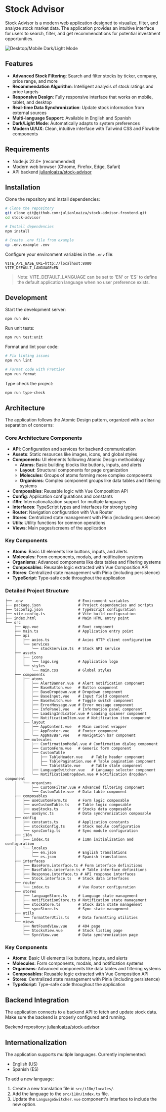 # Stock Advisor

Stock Advisor is a modern web application designed to visualize, filter, and analyze stock market data. The application provides an intuitive interface for users to search, filter, and get recommendations for potential investment opportunities.

![Desktop/Mobile Dark/Light Mode](src/assets/captures/capture_en.png)

## Features

- **Advanced Stock Filtering**: Search and filter stocks by ticker, company, price range, and more
- **Recommendation Algorithm**: Intelligent analysis of stock ratings and price targets
- **Responsive Design**: Fully responsive interface that works on mobile, tablet, and desktop
- **Real-time Data Synchronization**: Update stock information from external sources
- **Multi-language Support**: Available in English and Spanish
- **Dark/Light Mode**: Automatically adapts to system preferences
- **Modern UI/UX**: Clean, intuitive interface with Tailwind CSS and Flowbite components

## Requirements

- Node.js 22.0+ (recommended)
- Modern web browser (Chrome, Firefox, Edge, Safari)
- API backend [julianloaiza/stock-advisor](https://github.com/julianloaiza/stock-advisor)

## Installation

Clone the repository and install dependencies:

```bash
# Clone the repository
git clone git@github.com:julianloaiza/stock-advisor-frontend.git
cd stock-advisor

# Install dependencies
npm install

# Create .env file from example
cp .env.example .env
```

Configure your environment variables in the `.env` file:

```
VITE_API_BASE_URL=http://localhost:8080
VITE_DEFAULT_LANGUAGE=EN
```

> Note: VITE_DEFAULT_LANGUAGE can be set to 'EN' or 'ES' to define the default application language when no user preference exists.

## Development

Start the development server:

```bash
npm run dev
```

Run unit tests:

```bash
npm run test:unit
```

Format and lint your code:

```bash
# Fix linting issues
npm run lint

# Format code with Prettier
npm run format
```

Type check the project:

```bash
npm run type-check
```

## Architecture

The application follows the Atomic Design pattern, organized with a clear separation of concerns:

### Core Architecture Components

- **API**: Configuration and services for backend communication
- **Assets**: Static resources like images, icons, and global styles
- **Components**: UI elements following Atomic Design methodology
  - **Atoms**: Basic building blocks like buttons, inputs, and alerts
  - **Layout**: Structural components for page organization
  - **Molecules**: Groups of atoms forming more complex components
  - **Organisms**: Complex component groups like data tables and filtering systems
- **Composables**: Reusable logic with Vue Composition API
- **Config**: Application configurations and constants
- **i18n**: Internationalization support for multiple languages
- **Interfaces**: TypeScript types and interfaces for strong typing
- **Router**: Navigation configuration with Vue Router
- **Stores**: Centralized state management with Pinia (including persistence)
- **Utils**: Utility functions for common operations
- **Views**: Main pages/screens of the application

### Key Components

- **Atoms**: Basic UI elements like buttons, inputs, and alerts
- **Molecules**: Form components, modals, and notification systems
- **Organisms**: Advanced components like data tables and filtering systems
- **Composables**: Reusable logic extracted with Vue Composition API
- **Stores**: Centralized state management with Pinia (including persistence)
- **TypeScript**: Type-safe code throughout the application

### Detailed Project Structure

```
├── .env                         # Environment variables
├── package.json                 # Project dependencies and scripts
├── tsconfig.json                # TypeScript configuration
├── vite.config.ts               # Vite build configuration
├── index.html                   # Main HTML entry point
└── src
    ├── App.vue                  # Root component
    ├── main.ts                  # Application entry point
    ├── api
    │   ├── axios.ts             # Axios HTTP client configuration
    │   └── services
    │       └── stockService.ts  # Stock API service
    ├── assets
    │   ├── icons
    │   │   └── logo.svg         # Application logo
    │   └── styles
    │       └── main.css         # Global styles
    ├── components
    │   ├── atoms
    │   │   ├── AlertBanner.vue  # Alert notification component
    │   │   ├── BaseButton.vue   # Button component
    │   │   ├── BaseDropdown.vue # Dropdown component
    │   │   ├── BaseInput.vue    # Input field component
    │   │   ├── BaseSwitch.vue   # Toggle switch component
    │   │   ├── ErrorMessage.vue # Error message component
    │   │   ├── InfoPanel.vue    # Information panel component
    │   │   ├── LoadingIndicator.vue # Loading spinner component
    │   │   └── NotificationItem.vue # Notification item component
    │   ├── layout
    │   │   ├── AppContent.vue   # Main content wrapper
    │   │   ├── AppFooter.vue    # Footer component
    │   │   └── AppNavBar.vue    # Navigation bar component
    │   ├── molecules
    │   │   ├── ConfirmationModal.vue # Confirmation dialog component
    │   │   ├── CustomForm.vue   # Generic form component
    │   │   ├── CustomTable
    │   │   │   ├── TableHeader.vue    # Table header component
    │   │   │   ├── TablePagination.vue # Table pagination component
    │   │   │   └── TableState.vue     # Table state component
    │   │   ├── LanguageSwitcher.vue   # Language selector component
    │   │   └── NotificationDropdown.vue # Notification dropdown component
    │   └── organisms
    │       ├── CustomFilter.vue # Advanced filtering component
    │       └── CustomTable.vue  # Data table component
    ├── composables
    │   ├── useCustomForm.ts     # Form logic composable
    │   ├── useCustomTable.ts    # Table logic composable
    │   ├── useStocks.ts         # Stocks data composable
    │   └── useSync.ts           # Data synchronization composable
    ├── config
    │   ├── constants.ts         # Application constants
    │   ├── stocksConfig.ts      # Stock module configuration
    │   └── syncConfig.ts        # Sync module configuration
    ├── i18n
    │   ├── index.ts             # i18n initialization and configuration
    │   └── locales
    │       ├── en.json          # English translations
    │       └── es.json          # Spanish translations
    ├── interfaces
    │   ├── BaseForm.interface.ts # Form interface definitions
    │   ├── BaseTable.interface.ts # Table interface definitions
    │   ├── Response.interface.ts # API response interfaces
    │   └── Stock.interface.ts   # Stock data interfaces
    ├── router
    │   └── index.ts             # Vue Router configuration
    ├── stores
    │   ├── languageStore.ts     # Language state management
    │   ├── notificationStore.ts # Notification state management
    │   ├── stockStore.ts        # Stock data state management
    │   └── syncStore.ts         # Sync state management
    ├── utils
    │   └── formatterUtils.ts    # Data formatting utilities
    └── views
        ├── NotFoundView.vue     # 404 page
        ├── StocksView.vue       # Stock listing page
        └── SyncView.vue         # Data synchronization page
```

### Key Components

- **Atoms**: Basic UI elements like buttons, inputs, and alerts
- **Molecules**: Form components, modals, and notification systems
- **Organisms**: Advanced components like data tables and filtering systems
- **Composables**: Reusable logic extracted with Vue Composition API
- **Stores**: Centralized state management with Pinia (including persistence)
- **TypeScript**: Type-safe code throughout the application

## Backend Integration

The application connects to a backend API to fetch and update stock data. Make sure the backend is properly configured and running.

Backend repository: [julianloaiza/stock-advisor](https://github.com/julianloaiza/stock-advisor)

## Internationalization

The application supports multiple languages. Currently implemented:

- English (US)
- Spanish (ES)

To add a new language:

1. Create a new translation file in `src/i18n/locales/`.
2. Add the language to the `src/i18n/index.ts` file.
3. Update the `LanguageSwitcher.vue` component's interface to include the new option.
